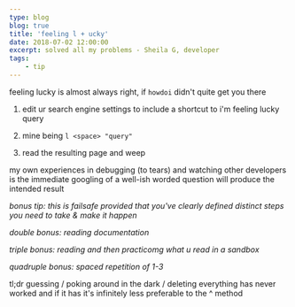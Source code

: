 ```yaml
---
type: blog
blog: true
title: 'feeling l + ucky'
date: 2018-07-02 12:00:00
excerpt: solved all my problems - Sheila G, developer
tags:
    - tip
---
```


feeling lucky is almost always right, if `howdoi` didn't quite get you there

1. edit ur search engine settings to include a shortcut to i'm feeling lucky query

2. mine being `l <space> "query"`

3. read the resulting page and weep

my own experiences in debugging (to tears) and watching other developers is the immediate googling of a well-ish worded question will produce the intended result

_bonus tip: this is failsafe provided that you've clearly defined distinct steps you need to take & make it happen_

_double bonus: reading documentation_

_triple bonus: reading and then practicomg what u read in a sandbox_

_quadruple bonus: spaced repetition of 1-3_

<div class="green">
tl;dr guessing / poking around in the dark / deleting everything has never worked and if it has it's infinitely less preferable to the ^ method
</div>
